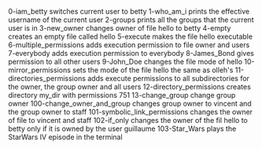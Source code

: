 0-iam_betty switches current user to betty
1-who_am_i prints the effective username of the current user
2-groups prints all the groups that the current user is in
3-new_owner changes owner of file hello to betty
4-empty creates an empty file called hello
5-execute makes the file hello executable
6-multiple_permissions adds execution permission to file owner and users
7-everybody adds execution permission to everybody
8-James_Bond gives permission to all other users
9-John_Doe changes the file mode of hello
10-mirror_permissions sets the mode of the file hello the same as olleh's
11-directories_permissions adds execute permissions to all subdirectories for the owner, the group owner and all users
12-directory_permissions creates directory my_dir with permissions 751
13-change_group change group owner
100-change_owner_and_group changes group owner to vincent and the group owner to staff
101-symbolic_link_permissions changes the owner of file to vincent and staff 
102-if_only changes the owner of the fil hello to betty only if it is owned by the user guillaume
103-Star_Wars plays the StarWars IV episode in the terminal
